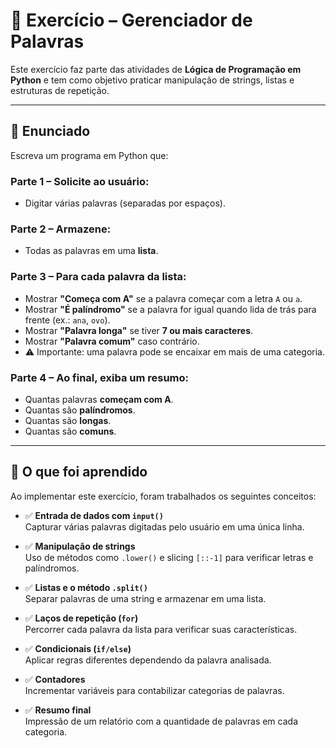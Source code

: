 # 📝 Exercício – Gerenciador de Palavras

Este exercício faz parte das atividades de **Lógica de Programação em Python** e tem como objetivo praticar manipulação de strings, listas e estruturas de repetição.

---

## 📌 Enunciado

Escreva um programa em Python que:

### Parte 1 – Solicite ao usuário:
- Digitar várias palavras (separadas por espaços).

### Parte 2 – Armazene:
- Todas as palavras em uma **lista**.

### Parte 3 – Para cada palavra da lista:
- Mostrar **"Começa com A"** se a palavra começar com a letra `A` ou `a`.  
- Mostrar **"É palíndromo"** se a palavra for igual quando lida de trás para frente (ex.: `ana`, `ovo`).  
- Mostrar **"Palavra longa"** se tiver **7 ou mais caracteres**.  
- Mostrar **"Palavra comum"** caso contrário.  
- ⚠️ Importante: uma palavra pode se encaixar em mais de uma categoria.

### Parte 4 – Ao final, exiba um resumo:
- Quantas palavras **começam com A**.  
- Quantas são **palíndromos**.  
- Quantas são **longas**.  
- Quantas são **comuns**.  

---

## 📖 O que foi aprendido

Ao implementar este exercício, foram trabalhados os seguintes conceitos:

- ✅ **Entrada de dados com `input()`**  
      Capturar várias palavras digitadas pelo usuário em uma única linha.

- ✅ **Manipulação de strings**  
      Uso de métodos como `.lower()` e slicing `[::-1]` para verificar letras e palíndromos.

- ✅ **Listas e o método `.split()`**  
      Separar palavras de uma string e armazenar em uma lista.

- ✅ **Laços de repetição (`for`)**  
      Percorrer cada palavra da lista para verificar suas características.

- ✅ **Condicionais (`if/else`)**  
      Aplicar regras diferentes dependendo da palavra analisada.

- ✅ **Contadores**  
      Incrementar variáveis para contabilizar categorias de palavras.

- ✅ **Resumo final**  
      Impressão de um relatório com a quantidade de palavras em cada categoria.
